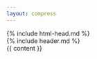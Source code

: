 ```yaml
---
layout: compress
---
```

<!DOCTYPE html>
<html lang="ja">
  {% include html-head.md %}
  <body>
    <div class="container">
      {% include header.md %}
      <main>
        {{ content }}
      </main>
    </div>
  </body>
</html>
